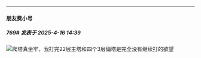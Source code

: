 ﻿
*****

####  朋友费小号  
##### 769#       发表于 2025-4-16 14:39

<img src="https://static.stage1st.com/image/smiley/face2017/009.gif" referrerpolicy="no-referrer">爬塔真坐牢，我打完22层主塔和四个3层偏塔是完全没有继续打的欲望

